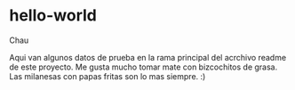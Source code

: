 # hello-world
Chau

Aqui van algunos datos de prueba en la rama principal del acrchivo readme de este proyecto.
Me gusta mucho tomar mate con bizcochitos de grasa.
Las milanesas con papas fritas son lo mas siempre.
:)

